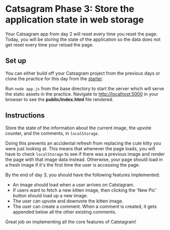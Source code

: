 # Catsagram Phase 3: Store the application state in web storage

Your Catsagram app from day 2 will reset every time you reset the page. Today,
you will be storing the state of the application so the data does not get reset
every time your reload the page.

## Set up

You can either build off your Catsagram project from the previous days or
clone the practice for this day from the [starter].

Run `node app.js` from the base directory to start the server which will serve
the static assets in the practice. Navigate to [http://localhost:5000] in your
browser to see the __public/index.html__ file rendered.

## Instructions

Store the state of the information about the current image, the upvote counter,
and the comments, in `localStorage`.

Doing this prevents an accidental refresh from replacing the cute kitty you
were just looking at. This means that whenever the page loads, you will have to
check `localStorage` to see if there was a previous image and render the page
with that image data instead. Otherwise, your page should load in a fresh image
if it's the first time the user is accessing the page.

By the end of day 3, you should have the following features implemented:

- An image should load when a user arrives on Catstagram.
- If users want to fetch a new kitten image, then clicking the 'New Pic' button
  should load up a new image.
- The user can upvote and downvote the kitten image.
- The user can create a comment. When a comment is created, it gets appended
  below all the other existing comments.

Great job on implementing all the core features of Catstagram!

[starter]: https://github.com/appacademy/practice-for-week-09-catsagram-long-practice-day-3
[http://localhost:5000]: http://localhost:5000